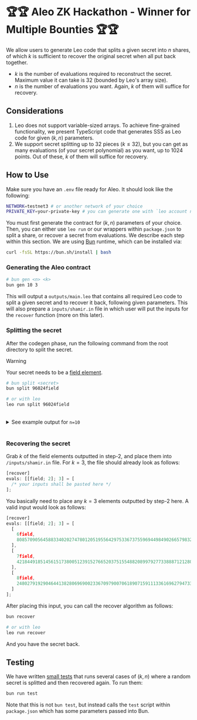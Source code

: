 


# 🏆🏆 Aleo ZK Hackathon - Winner for Multiple Bounties 🏆🏆

We allow users to generate Leo code that splits a given secret into $n$ shares, of which $k$ is sufficient to recover the original secret when all put back together.

- $k$ is the number of evaluations required to reconstruct the secret. Maximum value it can take is 32 (bounded by Leo's array size).
- $n$ is the number of evaluations you want. Again, $k$ of them will suffice for recovery.

## Considerations

1. Leo does not support variable-sized arrays. To achieve fine-grained functionality, we present TypeScript code that generates SSS as Leo code for given $(k, n)$ parameters.
2. We support secret splitting up to 32 pieces $(k \leq 32)$, but you can get as many evaluations (of your secret polynomial) as you want, up to 1024 points. Out of these, $k$ of them will suffice for recovery.

## How to Use

Make sure you have an `.env` file ready for Aleo. It should look like the following:

```sh
NETWORK=testnet3 # or another network of your choice
PRIVATE_KEY=your-private-key # you can generate one with `leo account new`
```

You must first generate the contract for $(k, n)$ parameters of your choice. Then, you can either use `leo run` or our wrappers within `package.json` to split a share, or recover a secret from evaluations. We describe each step within this section. We are using [Bun](https://bun.sh) runtime, which can be installed via:

```sh
curl -fsSL https://bun.sh/install | bash
```

### Generating the Aleo contract

```sh
# bun gen <n> <k>
bun gen 10 3
```

This will output a `outputs/main.leo` that contains all required Leo code to split a given secret and to recover it back, following given parameters. This will also prepare a `inputs/shamir.in` file in which user will put the inputs for the `recover` function (more on this later).

### Splitting the secret

After the codegen phase, run the following command from the root directory to split the secret.

> [!WARNING]  
> Your secret needs to be a [field element](https://developer.aleo.org/advanced/the_aleo_curves/edwards_bls12/).

```sh
# bun split <secret>
bun split 96024field

# or with leo
leo run split 96024field
```

<br>

<details>
    <summary>See example output for <code>n=10</code></summary>

```c
[
  [
    [
      1field,
      5706202619594540077989992285094960082181821933679081517586770005249329693829field
    ],
    [
      2field,
      2967943489760709731731159631408373632987744532204099207238306554581250148197field
    ],
    [
      3field,
      229684359926879385472326977721787183793667130729116896889843103913170602565field
    ],
    [
      4field,
      5935886979521419463462319262816747265975489064408198414476613109162500295974field
    ],
    [
      5field,
      3197627849687589117203486609130160816781411662933216104128149658494420750342field
    ],
    [
      6field,
      459368719853758770944653955443574367587334261458233793779686207826341204710field
    ],
    [
      7field,
      6165571339448298848934646240538534449769156195137315311366456213075670898119field
    ],
    [
      8field,
      3427312209614468502675813586851948000575078793662333001017992762407591352487field
    ],
    [
      9field,
      689053079780638156416980933165361551381001392187350690669529311739511806855field
    ],
    [
      10field,
      6395255699375178234406973218260321633562823325866432208256299316988841500264field
    ]
  ]
]
```

</details>

<br>

### Recovering the secret

Grab $k$ of the field elements outputted in step-2, and place them into `/inputs/shamir.in` file. For $k=3$, the file should already look as follows:

```js
[recover]
evals: [[field; 2]; 3] = [
  /* your inputs shall be pasted here */
];
```

You basically need to place any $k=3$ elements outputted by step-2 here. A valid input would look as follows:

```js
[recover]
evals: [[field; 2]; 3] = [
  [
    6field,
    8085709056458833402027478012051955642975336737559694498490266579832655590565field
  ],
  [
    7field,
    4218449185145615173800512391527665203751554882089979277338887121280432824514field
  ],
  [
    8field,
    2480279192904644138280696900233670979007061890715911133616962794733481061345field
  ]
];
```

After placing this input, you can call the recover algorithm as follows:

```sh
bun recover

# or with leo
leo run recover
```

And you have the secret back.

## Testing

We have written [small tests](https://github.com/irfanbozkurt/shamirs-secret-sharing/blob/main/test/shamir.test.ts) that runs several cases of $(k, n)$ where a random secret is splitted and then recovered again. To run them:

```sh
bun run test
```

Note that this is not `bun test`, but instead calls the `test` script within `package.json` which has some parameters passed into Bun.
